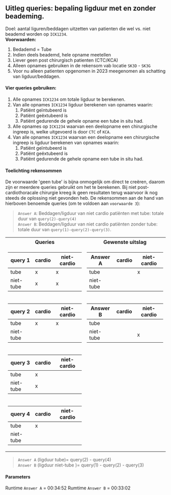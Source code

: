 ## Uitleg queries: bepaling ligduur met en zonder beademing.
Doel: aantal liguren/beddagen uitzetten van patienten die wel vs. niet beademd worden op `ICK1234`. <br>
<b>Voorwaarden:</b> 

1. Bedademd = Tube
2. Indien deels beademd, hele opname meetellen
3. Liever geen post chirurgisch patienten (CTC/KCA) 
4. Alleen opnames gebruiken in de rekensom vab locatie `SK3D` - `SK3G`
5. Voor nu alleen patienten opgenomen in 2023 meegenomen als schatting van ligduur/beddagen. 


#### Vier queries gebruiken:

1. Alle opnames `ICK1234` om totale ligduur te berekenen. 
2. Van alle opnames `ICK1234` ligduur berekenen van opnames waarin:
    1. Patiënt geïntubeerd is
    2. Patiënt geëxtubeerd is 
    3. Patiënt gedurende de gehele opname een tube in situ had. 
3. Alle opnames op `ICK1234` waarvan een deelopname een chirurgische ingreep is, welke uitgevoerd is door `CTC` of `KCA`. 
4. Van alle opnames `ICK1234` waarvan een deelopname een chirurgische ingreep is ligduur berekenen van opnames waarin:
    1. Patiënt geïntubeerd is
    2. Patiënt geëxtubeerd is 
    3. Patiënt gedurende de gehele opname een tube in situ had. 

#### Toelichting rekensommen
De voorwaarde 'geen tube' is bijna onmogelijk om direct te creëren, daarom zijn er meerdere queries gebruikt om het te berekenen. Bij niet post-cardiothoracale chirurgie kreeg ik geen resultaten terug waarvoor ik nog steeds de oplossing niet gevonden heb. 
De rekensommen aan de hand van hierboven benoemde queries (om te voldoen aan `voorwaarde 3`): 
> `Answer A`: Beddagen/ligduur van niet cardio patiënten met tube: totale duur van `query(2)-query(4)` <br>
> `Answer B`: Beddagen/ligduur van niet cardio patiënten zonder tube: totale duur van `query(1)-query(2)-query(3)`. 
<table>
<tr>
<th> Queries </th>
<th> Gewenste uitslag </th>
</tr>
<tr>
<td>


|query 1     |  cardio   | niet-cardio|          
|---|----|----|        
tube        |     x     |     x                 
niet-tube   |     x     |     x   


</td>
<td>

Answer A    |  cardio   | niet-cardio
|-----|----|----|
tube        |           |     x
niet-tube   |           |     


</td>
</tr>
<tr>
<td>

query 2|cardio|niet-cardio     
|---|----|----|       
|tube|x|x|                 
|niet-tube| |  |

</td>
<td>

Answer B    |  cardio   | niet-cardio
|---|----|----| 
tube        |           |     
niet-tube   |           |     x

</td>
</tr>
<td>

query 3     |  cardio   | niet-cardio
|---|----|----| 
tube        |     x     |      
niet-tube   |     x     |      

</td>
    <td></td>
</tr>

<td>

query 4     |  cardio   | niet-cardio
|---|----|----| 
tube        |     x     |     
niet-tube   |           |     

</td>
<td></td>
</tr>
</table>
    
>`Answer A` (ligduur tube)= query(2) - query(4) <br>
>`Answer B` (ligduur niet-tube )= query(1) - query(2) - query(3)


#### Parameters
Runtime `Answer A` = 00:34:52
Rumtime `Answer B` = 00:33:02

